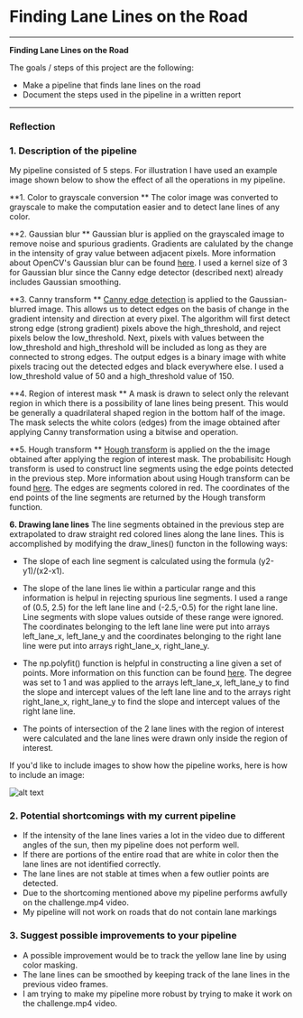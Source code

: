 # **Finding Lane Lines on the Road** 

---

**Finding Lane Lines on the Road**

The goals / steps of this project are the following:
* Make a pipeline that finds lane lines on the road
* Document the steps used in the pipeline in a written report


[//]: # (Image References)

[image1]: ./examples/grayscale.jpg "Grayscale"

---

### Reflection

### 1. Description of the pipeline

My pipeline consisted of 5 steps. For illustration I have used an example image shown below to show the effect of all the operations in my pipeline.


**1. Color to grayscale conversion **
The color image was converted to grayscale to make the computation easier and to detect lane lines of any color.

**2. Gaussian blur **
Gaussian blur is applied on the grayscaled image to remove noise and spurious gradients. Gradients are calulated by the change in the intensity of gray value between adjacent pixels. More information about OpenCV's Gaussian blur can be found [here](http://docs.opencv.org/2.4/modules/imgproc/doc/filtering.html?highlight=gaussianblur#gaussianblur). I used a kernel size of 3 for Gaussian blur since the Canny edge detector (described next) already includes Gaussian smoothing.

**3. Canny transform **
[Canny edge detection](http://docs.opencv.org/trunk/da/d22/tutorial_py_canny.html) is applied to the Gaussian-blurred image. This allows us to detect edges on the basis of change in the gradient intensity and direction at every pixel. The algorithm will first detect strong edge (strong gradient) pixels above the high\_threshold, and reject pixels below the low\_threshold. Next, pixels with values between the low\_threshold and high\_threshold will be included as long as they are connected to strong edges. The output edges is a binary image with white pixels tracing out the detected edges and black everywhere else. I used a low\_threshold value of 50 and a high\_threshold value of 150.

**4. Region of interest mask **
A mask is drawn to select only the relevant region in which there is a possibility of lane lines being present. This would be generally a quadrilateral shaped region in the bottom half of the image. The mask selects the white colors (edges) from the image obtained after applying Canny transformation using a bitwise and operation. 

**5. Hough transform **
[Hough transform](https://alyssaq.github.io/2014/understanding-hough-transform/) is applied on the the image obtained after applying the region of interest mask. The probabilisitc Hough transform is used to construct line segments using the edge points detected in the previous step. More information about using Hough transform can be found [here](http://docs.opencv.org/3.0-beta/doc/py_tutorials/py_imgproc/py_houghlines/py_houghlines.html). The edges are segments colored in red. The coordinates of the end points of the line segments are returned by the Hough transform function. 

**6. Drawing lane lines**
The line segments obtained in the previous step are extrapolated to draw straight red colored lines along the lane lines. This is accomplished by modifying the draw\_lines() functon in the following ways:

* The slope of each line segment is calculated using the formula (y2-y1)/(x2-x1).

* The slope of the lane lines lie within a particular range and this information is helpul in rejecting spurious line segments. I used a range of (0.5, 2.5) for the left lane line and (-2.5,-0.5) for the right lane line. Line segments with slope values outside of these range were ignored. The coordinates belonging to the left lane line were put into arrays left\_lane\_x, left\_lane\_y and the coordinates belonging to the right lane line were put into arrays right\_lane\_x, right\_lane\_y.

* The np.polyfit() function is helpful in constructing a line given a set of points. More information on this function can be found [here](https://docs.scipy.org/doc/numpy/reference/generated/numpy.polyfit.html). The degree was set to 1 and was applied to the arrays left\_lane\_x, left\_lane\_y to find the slope and intercept values of the left lane line and to the arrays right right\_lane\_x, right\_lane\_y to find the slope and intercept values of the right lane line.

* The points of intersection of the 2 lane lines with the region of interest were calculated and the lane lines were drawn only inside the region of interest.


If you'd like to include images to show how the pipeline works, here is how to include an image: 

![alt text][image1]


### 2. Potential shortcomings with my current pipeline

* If the intensity of the lane lines varies a lot in the video due to different angles of the sun, then my pipeline does not perform well.
* If there are portions of the entire road that are white in color then the lane lines are not identified correctly.
* The lane lines are not stable at times when a few outlier points are detected.
* Due to the shortcoming mentioned above my pipeline performs awfully on the challenge.mp4 video.
* My pipeline will not work on roads that do not contain lane markings 


### 3. Suggest possible improvements to your pipeline

* A possible improvement would be to track the yellow lane line by using color masking.
* The lane lines can be smoothed by keeping track of the lane lines in the previous video frames.
* I am trying to make my pipeline more robust by trying to make it work on the challenge.mp4 video.
